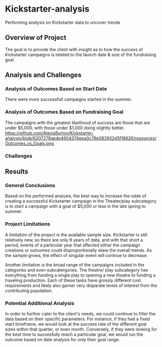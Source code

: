 # Kickstarter-analysis
Performing analysis on Kickstarter data to uncover trends

## Overview of Project
The goal is to provide the client with insight as to how the success of Kickstarter campaigns is related to the launch date & size of the fundraising goal.

## Analysis and Challenges
### Analysis of Outcomes Based on Start Date
There were more successfull campaigns started in the summer.


### Analysis of Outcomes Based on Fundraising Goal
The campaigns with the greatest likelihood of success are those that are under $5,000, with those under $1,000 doing slightly better. 
https://github.com/AlexisBurton/Kickstarter-analysis/blob/6207276aede4604374eea0c76e082602d5f18626/resources/Outcomes_vs_Goals.png

### Challenges

## Results
  ### General Conclusions
  Based on the performed analysis, the best way to increase the odds of creating a successful Kickstarter campaign in the Theater/play subcategory is to start a campaign with a goal of $5,000 or less in the late spring to summer. 

  ### Project Limitations
  A limitation of the project is the available sample size. Kickstarter is still relatively new, so there are only 9 years of data, and with that short a period, events of a particular year that affected either the campaign creations or outcomes could disproportionally skew the overall trends. As the sample grows, the effect of singular event will contnue to decrease.
  
  Another limitation is the broad range of the campaigns included in the categories and even subcatergories. The theatre/ play subcategory has everything from funding a single play to opening a new theatre to funding a traveling production. Each of these tasks have grossly different cost requirements and likely also garner very disparate levels of interest from the contributing population.
 
 ### Potential Additional Analysis
  In order to further cater to the client's needs, we could continue to filter the data based on their specific parameters. For instance, if they had a fixed start timeframe, we would look at the success rate of the different goal sizes within that quarter, or even month. Conversely, if they were looking for the best time to succesfully reach a particular goal, we would run the outcome based on date analysis for only their goal range.
